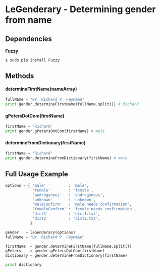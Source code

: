 # LeGenderary - Determining gender from name

## Dependencies

**Fuzzy**

```sh
$ sudo pip install Fuzzy
```

## Methods

#### determineFirstName(nameArray)

```python
fullName = "Dr. Richard P. Feynman"
print gender.determineFirstName(fullName.split()) # Richard
```

#### gPetersDotCom(firstName)

```python
firstName = 'Richard'
print gender.gPetersDotCom(firstName) # male
```

#### determineFromDictionary(firstName)

```python
firstName = 'Richard'
print gender.determineFromDictionary(firstName) # male
```


## Full Usage Example

```python
options = { 'male'          : 'male',
            'female'        : 'female',
            'androgynous'   : 'androgynous',
            'unknown'       : 'unknown',
            'maleConfirm'   : 'male needs confirmation',
            'femaleConfirm' : 'female needs confirmation',
            'dict1'         : 'dict1.txt',
            'dict2'         : 'dict2.txt',
           }

gender   = leGenderary(options)
fullName = "Dr. Richard P. Feynman"

firstName  = gender.determineFirstName(fullName.split())
gPeters    = gender.gPetersDotCom(firstName)
dictionary = gender.determineFromDictionary(firstName)

print dictionary
```
